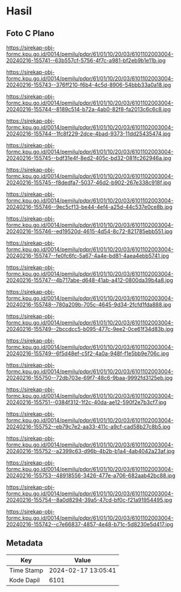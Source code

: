 # Hasil

## Foto C Plano

https://sirekap-obj-formc.kpu.go.id/0014/pemilu/pdpr/61/01/10/20/03/6101102003004-20240216-155741--63b557cf-5756-4f7c-a981-bf2eb9b1e11b.jpg

https://sirekap-obj-formc.kpu.go.id/0014/pemilu/pdpr/61/01/10/20/03/6101102003004-20240216-155743--376ff210-f6b4-4c5d-8906-54bbb33a0a18.jpg

https://sirekap-obj-formc.kpu.go.id/0014/pemilu/pdpr/61/01/10/20/03/6101102003004-20240216-155744--8189c514-b72a-4ab0-82f8-fa2013c6c6c8.jpg

https://sirekap-obj-formc.kpu.go.id/0014/pemilu/pdpr/61/01/10/20/03/6101102003004-20240216-155744--1fc8f229-2dce-4bad-9373-11dd25435474.jpg

https://sirekap-obj-formc.kpu.go.id/0014/pemilu/pdpr/61/01/10/20/03/6101102003004-20240216-155745--bdf31e4f-8ed2-405c-bd32-081fc262946a.jpg

https://sirekap-obj-formc.kpu.go.id/0014/pemilu/pdpr/61/01/10/20/03/6101102003004-20240216-155745--f8dedfa7-5037-46d2-b902-267e338c918f.jpg

https://sirekap-obj-formc.kpu.go.id/0014/pemilu/pdpr/61/01/10/20/03/6101102003004-20240216-155746--9ec5cf13-be44-4ef4-a25d-44c537e0ce8b.jpg

https://sirekap-obj-formc.kpu.go.id/0014/pemilu/pdpr/61/01/10/20/03/6101102003004-20240216-155746--ed19520d-4615-4d54-8c72-821785ebb551.jpg

https://sirekap-obj-formc.kpu.go.id/0014/pemilu/pdpr/61/01/10/20/03/6101102003004-20240216-155747--fe0fc6fc-5a67-4a4e-bd81-4aea4ebb5741.jpg

https://sirekap-obj-formc.kpu.go.id/0014/pemilu/pdpr/61/01/10/20/03/6101102003004-20240216-155747--4b717abe-d648-41ab-a412-0800da39b4a8.jpg

https://sirekap-obj-formc.kpu.go.id/0014/pemilu/pdpr/61/01/10/20/03/6101102003004-20240216-155748--780a209b-705c-4645-9d34-2fcfd1fda888.jpg

https://sirekap-obj-formc.kpu.go.id/0014/pemilu/pdpr/61/01/10/20/03/6101102003004-20240216-155749--2bccdcc5-b095-477c-9ee2-0ce61f34d83b.jpg

https://sirekap-obj-formc.kpu.go.id/0014/pemilu/pdpr/61/01/10/20/03/6101102003004-20240216-155749--6f5d48ef-c5f2-4a0a-948f-f1e5bb9e706c.jpg

https://sirekap-obj-formc.kpu.go.id/0014/pemilu/pdpr/61/01/10/20/03/6101102003004-20240216-155750--72db703e-69f7-48c6-9baa-9992fd3125eb.jpg

https://sirekap-obj-formc.kpu.go.id/0014/pemilu/pdpr/61/01/10/20/03/6101102003004-20240216-155751--0384f312-1f2c-40da-ae12-590f2e7b3cf7.jpg

https://sirekap-obj-formc.kpu.go.id/0014/pemilu/pdpr/61/01/10/20/03/6101102003004-20240216-155752--eb79c7e2-aa33-411c-a9cf-cad58b27c8b5.jpg

https://sirekap-obj-formc.kpu.go.id/0014/pemilu/pdpr/61/01/10/20/03/6101102003004-20240216-155752--a2399c63-d96b-4b2b-b1a4-4ab4042a23af.jpg

https://sirekap-obj-formc.kpu.go.id/0014/pemilu/pdpr/61/01/10/20/03/6101102003004-20240216-155753--48918556-3426-477e-a706-682aab42bc88.jpg

https://sirekap-obj-formc.kpu.go.id/0014/pemilu/pdpr/61/01/10/20/03/6101102003004-20240216-155754--8a0d8294-39a5-47cd-bf0c-f21a91954495.jpg

https://sirekap-obj-formc.kpu.go.id/0014/pemilu/pdpr/61/01/10/20/03/6101102003004-20240216-155742--c7e66837-4857-4e48-b71c-5d8230e5d417.jpg


## Metadata

| Key        | Value               |
| ---------- | ------------------- |
| Time Stamp | 2024-02-17 13:05:41 |
| Kode Dapil | 6101                |



